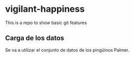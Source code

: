 # vigilant-happiness

This is a repo to show basic git features

## Carga de los datos

Se va a utilizar el conjunto de datos de los pingüinos Palmer.
